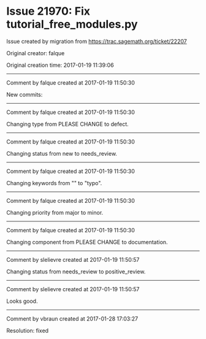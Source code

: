 # Issue 21970: Fix tutorial_free_modules.py

Issue created by migration from https://trac.sagemath.org/ticket/22207

Original creator: falque

Original creation time: 2017-01-19 11:39:06




---

Comment by falque created at 2017-01-19 11:50:30

New commits:


---

Comment by falque created at 2017-01-19 11:50:30

Changing type from PLEASE CHANGE to defect.


---

Comment by falque created at 2017-01-19 11:50:30

Changing status from new to needs_review.


---

Comment by falque created at 2017-01-19 11:50:30

Changing keywords from "" to "typo".


---

Comment by falque created at 2017-01-19 11:50:30

Changing priority from major to minor.


---

Comment by falque created at 2017-01-19 11:50:30

Changing component from PLEASE CHANGE to documentation.


---

Comment by slelievre created at 2017-01-19 11:50:57

Changing status from needs_review to positive_review.


---

Comment by slelievre created at 2017-01-19 11:50:57

Looks good.


---

Comment by vbraun created at 2017-01-28 17:03:27

Resolution: fixed
